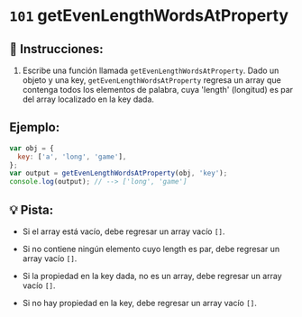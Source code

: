 # `101` getEvenLengthWordsAtProperty

## 📝 Instrucciones:

1. Escribe una función llamada `getEvenLengthWordsAtProperty`. Dado un objeto y una key, `getEvenLengthWordsAtProperty` regresa un array que contenga todos los elementos de palabra, cuya 'length' (longitud) es par del array localizado en la key dada.

## Ejemplo:

```js
var obj = {
  key: ['a', 'long', 'game'],
};
var output = getEvenLengthWordsAtProperty(obj, 'key');
console.log(output); // --> ['long', 'game']
```

## 💡 Pista:

- Si el array está vacío, debe regresar un array vacío `[]`.

- Si no contiene ningún elemento cuyo length es par, debe regresar un array vacío `[]`.

- Si la propiedad en la key dada, no es un array, debe regresar un array vacío `[]`.

- Si no hay propiedad en la key, debe regresar un array vacío `[]`.
